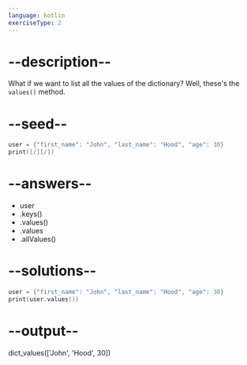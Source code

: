 ```yaml
---
language: kotlin
exerciseType: 2
---
```


# --description--

What if we want to list all the values of the dictionary?
Well, these's the `values()` method.

# --seed--

```kotlin
user = {"first_name": "John", "last_name": "Hood", "age": 30}
print([/][/])
```

# --answers--

- user
- .keys()
- .values()
- .values
- .allValues()

# --solutions--

```kotlin
user = {"first_name": "John", "last_name": "Hood", "age": 30}
print(user.values())
```

# --output--

dict_values(['John', 'Hood', 30])
